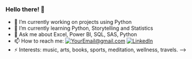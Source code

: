 ### Hello there! 👋

- 🔭 I’m currently working on projects using Python
- 🌱 I’m currently learning Python, Storytelling and Statistics 
- 💬 Ask me about Excel, Power BI, SQL, SAS, Python
- 📫 How to reach me: 
<a href="mailto:rockigo@gmail.com">![YourEmail@gmail.com](https://img.shields.io/badge/Gmail-D14836?style=for-the-badge&logo=gmail&logoColor=white)</a>
<a href="<linkedin.com/in/rodrigohigashi>">![LinkedIn](https://img.shields.io/badge/LinkedIn-0077B5?style=for-the-badge&logo=linkedin&logoColor=white)</a>
- ⚡ Interests: music, arts, books, sports, meditation, wellness, travels.
-->

